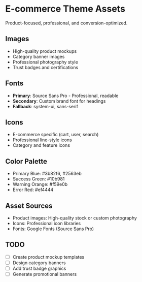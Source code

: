 
# E-commerce Theme Assets

Product-focused, professional, and conversion-optimized.

## Images
- High-quality product mockups
- Category banner images
- Professional photography style
- Trust badges and certifications

## Fonts
- **Primary**: Source Sans Pro - Professional, readable
- **Secondary**: Custom brand font for headings
- **Fallback**: system-ui, sans-serif

## Icons
- E-commerce specific (cart, user, search)
- Professional line-style icons
- Category and feature icons

## Color Palette
- Primary Blue: #3b82f6, #2563eb
- Success Green: #10b981
- Warning Orange: #f59e0b
- Error Red: #ef4444

## Asset Sources
- Product images: High-quality stock or custom photography
- Icons: Professional icon libraries
- Fonts: Google Fonts (Source Sans Pro)

## TODO
- [ ] Create product mockup templates
- [ ] Design category banners
- [ ] Add trust badge graphics
- [ ] Generate promotional banners
